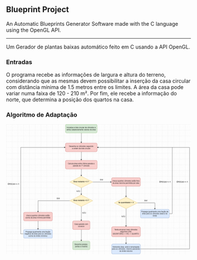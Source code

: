 ## Blueprint Project

An Automatic Blueprints Generator Software made with the C language using the OpenGL API.

<hr>

Um Gerador de plantas baixas automático feito em C usando a API OpenGL.

### Entradas

O programa recebe as informações de largura e altura do terreno, considerando que
as mesmas devem possibilitar a inserção da casa circular com distância mínima de 1.5 
metros entre os limites. A área da casa pode variar numa faixa de 120 - 210 m².
Por fim, ele recebe a informação do norte, que determina a posição dos quartos na casa.

### Algoritmo de Adaptação

![fluxograma](img/fluxo-algoritmo.png)